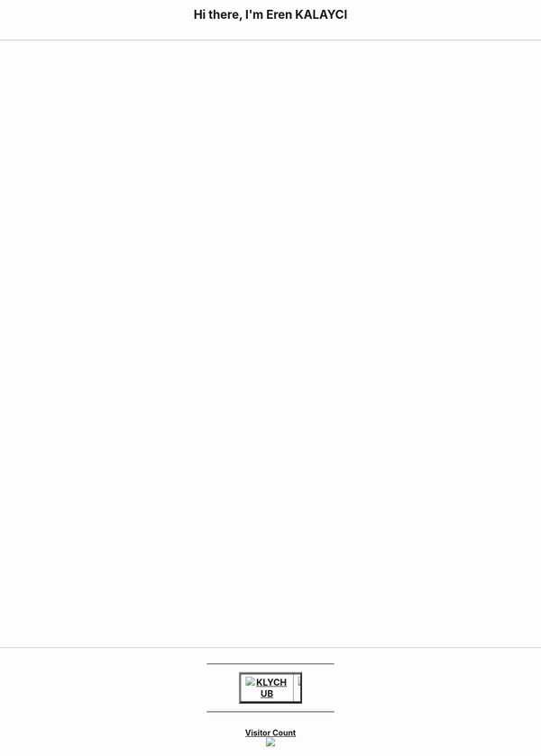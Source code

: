 <div style="display: flex; flex-direction: column; align-items: center;">
  <h2 align="center">Hi there, I'm Eren KALAYCI</h2>

<p align=center>
<animated-image data-catalyst="" style="width: 1080px;"><a target="_blank" rel="noopener noreferrer nofollow" href="https://camo.githubusercontent.com/2bb027226280084c5edab512b6817ac84989a3f5113a088b77ee23a986bcb50f/68747470733a2f2f632e74656e6f722e636f6d2f703749677753313756307341414141432f72746a2d7269636b2d616e642d6d6f7274792e676966" data-target="animated-image.originalLink"><img src="https://camo.githubusercontent.com/2bb027226280084c5edab512b6817ac84989a3f5113a088b77ee23a986bcb50f/68747470733a2f2f632e74656e6f722e636f6d2f703749677753313756307341414141432f72746a2d7269636b2d616e642d6d6f7274792e676966" height="1080" data-canonical-src="https://c.tenor.com/p7IgwS17V0sAAAAC/rtj-rick-and-morty.gif" style="max-width: 100%; display: inline-block;" data-target="animated-image.originalImage"></a>
      <span class="AnimatedImagePlayer" data-target="animated-image.player" hidden="">
        <a data-target="animated-image.replacedLink" class="AnimatedImagePlayer-images" href="https://camo.githubusercontent.com/2bb027226280084c5edab512b6817ac84989a3f5113a088b77ee23a986bcb50f/68747470733a2f2f632e74656e6f722e636f6d2f703749677753313756307341414141432f72746a2d7269636b2d616e642d6d6f7274792e676966" target="_blank">
        
</p>
 
  <p align="left" dir="auto"></p>
  <hr>
  <table style="max-width: 100%; width: 50%; margin: auto;" border="3">
    <tbody>
      <tr>
        <th>
          <a target="_blank" rel="noopener noreferrer nofollow" href="https://camo.githubusercontent.com/efe9d8b28768288e9b7d6757d0267100b7b1c7abc4ed519c11a62996f6792160/68747470733a2f2f6769746875622d726561646d652d73747265616b2d73746174732e6865726f6b756170702e636f6d2f3f757365723d6b6c7963687562267468656d653d746f6b796f6e6967687426686964655f626f726465723d74727565"><img src="https://camo.githubusercontent.com/efe9d8b28768288e9b7d6757d0267100b7b1c7abc4ed519c11a62996f6792160/68747470733a2f2f6769746875622d726561646d652d73747265616b2d73746174732e6865726f6b756170702e636f6d2f3f757365723d6b6c7963687562267468656d653d746f6b796f6e6967687426686964655f626f726465723d74727565" alt="KLYCHUB" data-canonical-src="https://github-readme-stats.vercel.app/api?username=KLYCHUB&amp;show_icons=true&amp;locale=en&amp;hide=contribs,issues&amp;theme=github_dark&amp;hide_border=true"></a>
        </th>
        <th>
          <a target="_blank" rel="noopener noreferrer nofollow" href="https://camo.githubusercontent.com/2dae9be24da74e0cf3fb491ad7be77a3b266074877755daf1583f74667611b46/68747470733a2f2f6769746875622d726561646d652d73746174732e76657263656c2e6170702f6170692f746f702d6c616e67732f3f757365726e616d653d6b6c7963687562267468656d653d746f6b796f6e6967687426686964655f626f726465723d7472756526696e636c7564655f616c6c5f636f6d6d6974733d7472756526636f756e745f707269766174653d66616c7365266c61796f75743d636f6d70616374"><img src="https://camo.githubusercontent.com/2dae9be24da74e0cf3fb491ad7be77a3b266074877755daf1583f74667611b46/68747470733a2f2f6769746875622d726561646d652d73746174732e76657263656c2e6170702f6170692f746f702d6c616e67732f3f757365726e616d653d6b6c7963687562267468656d653d746f6b796f6e6967687426686964655f626f726465723d7472756526696e636c7564655f616c6c5f636f6d6d6974733d7472756526636f756e745f707269766174653d66616c7365266c61796f75743d636f6d70616374" alt="KLYCHUB" data-canonical-src="https://github-readme-stats.vercel.app/api/top-langs?username=KLYCHUB&amp;show_icons=true&amp;locale=en&amp;layout=compact&amp;theme=github_dark&amp;hide_border=true" style="max-width: 100%;"></a>
        </th>
      </tr>
    </tbody>
  </table>
  <hr>
  <p align="center" dir="auto"> 
    <b>Visitor Count</b>
    <br>
    <a target="_blank" rel="noopener noreferrer nofollow" href="https://profile-counter.glitch.me/KLYCHUB/count.svg"><img src="https://profile-counter.glitch.me/KLYCHUB/count.svg" data-canonical-src="https://profile-counter.glitch.me/KLYCHUB/count.svg" style="max-width: 100%;"></a>
  </p>
</div>
